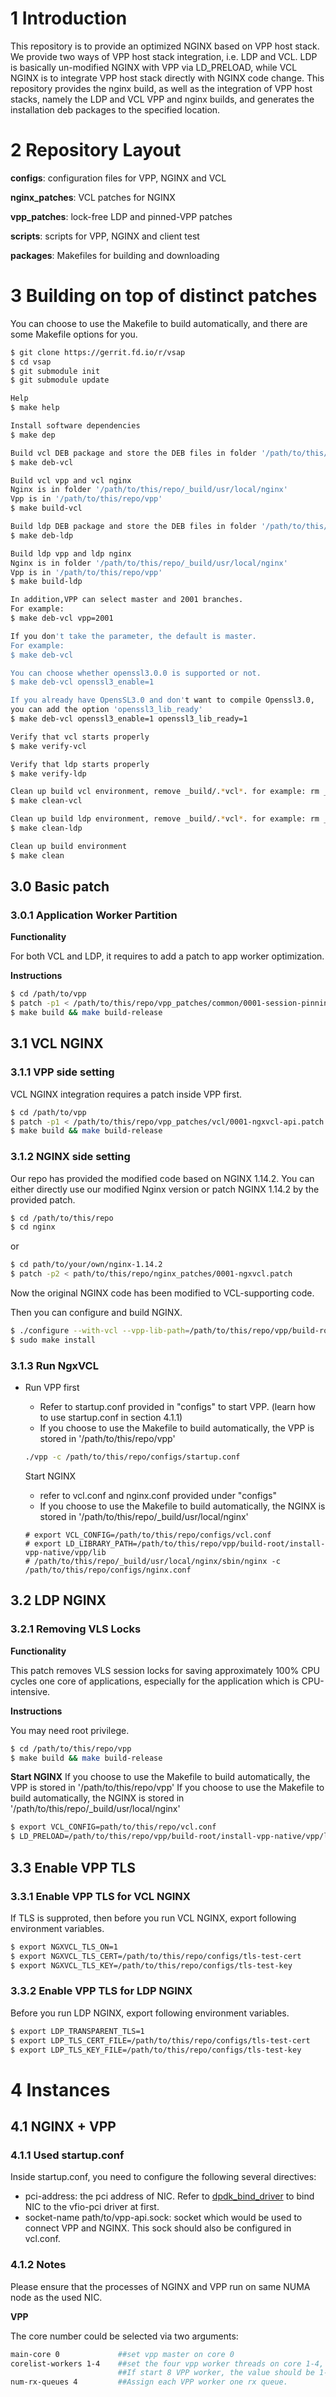 # 1 Introduction
This repository is to provide an optimized NGINX based on VPP host stack.
We provide two ways of VPP host stack integration, i.e. LDP and VCL.
LDP is basically un-modified NGINX with VPP via LD_PRELOAD, while VCL NGINX is
to integrate VPP host stack directly with NGINX code change.
This repository provides the nginx build, as well as the integration of
VPP host stacks, namely the LDP and VCL VPP and nginx builds, and generates
the installation deb packages to the specified location.

# 2 Repository Layout
**configs**: configuration files for VPP, NGINX and VCL

**nginx_patches**: VCL patches for NGINX

**vpp_patches**: lock-free LDP and pinned-VPP patches

**scripts**: scripts for VPP, NGINX and client test

**packages**: Makefiles for building and downloading

# 3 Building on top of distinct patches

You can choose to use the Makefile to build automatically, and there are some Makefile options for you.

```bash
$ git clone https://gerrit.fd.io/r/vsap
$ cd vsap
$ git submodule init
$ git submodule update

Help
$ make help

Install software dependencies
$ make dep

Build vcl DEB package and store the DEB files in folder '/path/to/this/repo/deb-vcl'
$ make deb-vcl

Build vcl vpp and vcl nginx
Nginx is in folder '/path/to/this/repo/_build/usr/local/nginx'
Vpp is in '/path/to/this/repo/vpp'
$ make build-vcl

Build ldp DEB package and store the DEB files in folder '/path/to/this/repo/deb-ldp'
$ make deb-ldp

Build ldp vpp and ldp nginx
Nginx is in folder '/path/to/this/repo/_build/usr/local/nginx'
Vpp is in '/path/to/this/repo/vpp'
$ make build-ldp

In addition,VPP can select master and 2001 branches.
For example:
$ make deb-vcl vpp=2001

If you don't take the parameter, the default is master.
For example:
$ make deb-vcl

You can choose whether openssl3.0.0 is supported or not.
$ make deb-vcl openssl3_enable=1

If you already have OpensSL3.0 and don't want to compile Openssl3.0,
you can add the option 'openssl3_lib_ready'
$ make deb-vcl openssl3_enable=1 openssl3_lib_ready=1

Verify that vcl starts properly
$ make verify-vcl

Verify that ldp starts properly
$ make verify-ldp

Clean up build vcl environment, remove _build/.*vcl*. for example: rm _build/.vpp_vcl.build.ok and so on
$ make clean-vcl

Clean up build ldp environment, remove _build/.*vcl*. for example: rm _build/.vpp_ldp.build.ok and so on
$ make clean-ldp

Clean up build environment
$ make clean
```

## 3.0 Basic patch

### 3.0.1 Application Worker Partition
**Functionality**

For both VCL and LDP, it requires to add a patch to app worker optimization.

**Instructions**

```bash
$ cd /path/to/vpp
$ patch -p1 < /path/to/this/repo/vpp_patches/common/0001-session-pinning.patch
$ make build && make build-release
```

## 3.1 VCL NGINX

### 3.1.1 VPP side setting
VCL NGINX integration requires a patch inside VPP first.

```bash
$ cd /path/to/vpp
$ patch -p1 < /path/to/this/repo/vpp_patches/vcl/0001-ngxvcl-api.patch
$ make build && make build-release
```

### 3.1.2 NGINX side setting

Our repo has provided the modified code based on NGINX 1.14.2. You can either directly use our modified Nginx version or patch NGINX 1.14.2 by the provided patch.

```bash
$ cd /path/to/this/repo
$ cd nginx
```

or

```bash
$ cd path/to/your/own/nginx-1.14.2
$ patch -p2 < path/to/this/repo/nginx_patches/0001-ngxvcl.patch
```

Now the original NGINX code has been modified to VCL-supporting code.

Then you can configure and build NGINX.

```bash
$ ./configure --with-vcl --vpp-lib-path=/path/to/this/repo/vpp/build-root/install-vpp-native/vpp/lib --vpp-src-path=/path/to/this/repo/vpp/src
$ sudo make install
```

### 3.1.3 Run NgxVCL
- Run VPP first

  - Refer to startup.conf provided in "configs" to start VPP. (learn how to use startup.conf in section 4.1.1)
  - If you choose to use the Makefile to build automatically, the VPP is stored in '/path/to/this/repo/vpp'

  ```bash
  ./vpp -c /path/to/this/repo/configs/startup.conf
  ```

  Start NGINX

  - refer to vcl.conf and nginx.conf provided under "configs"
  - If you choose to use the Makefile to build automatically, the NGINX is stored in '/path/to/this/repo/_build/usr/local/nginx'

  ```
  # export VCL_CONFIG=/path/to/this/repo/configs/vcl.conf
  # export LD_LIBRARY_PATH=/path/to/this/repo/vpp/build-root/install-vpp-native/vpp/lib
  # /path/to/this/repo/_build/usr/local/nginx/sbin/nginx -c /path/to/this/repo/configs/nginx.conf
  ```

## 3.2 LDP NGINX

### 3.2.1 Removing VLS Locks
**Functionality**

This patch removes VLS session locks for saving approximately 100% CPU cycles one core of applications, especially for the application which is CPU-intensive.

**Instructions**

You may need root privilege.

```bash
$ cd /path/to/this/repo/vpp
$ make build && make build-release
```
**Start NGINX**
If you choose to use the Makefile to build automatically, the VPP is stored in '/path/to/this/repo/vpp'
If you choose to use the Makefile to build automatically, the NGINX is stored in '/path/to/this/repo/_build/usr/local/nginx'

```bash
$ export VCL_CONFIG=path/to/this/repo/vcl.conf
$ LD_PRELOAD=/path/to/this/repo/vpp/build-root/install-vpp-native/vpp/lib/libvcl_ldpreload.so /path/to/this/repo/_build/usr/local/nginx/sbin/nginx -c path/to/this/repo/configs/nginx.conf
```

## 3.3 Enable VPP TLS

### 3.3.1 Enable VPP TLS for VCL NGINX
If TLS is supproted, then before you run VCL NGINX, export following environment variables.

```bash
$ export NGXVCL_TLS_ON=1
$ export NGXVCL_TLS_CERT=/path/to/this/repo/configs/tls-test-cert
$ export NGXVCL_TLS_KEY=/path/to/this/repo/configs/tls-test-key
```

### 3.3.2 Enable VPP TLS for LDP NGINX

Before you run LDP NGINX, export following environment variables.

```bash
$ export LDP_TRANSPARENT_TLS=1
$ export LDP_TLS_CERT_FILE=/path/to/this/repo/configs/tls-test-cert
$ export LDP_TLS_KEY_FILE=/path/to/this/repo/configs/tls-test-key
```

# 4 Instances

## 4.1 NGINX + VPP

### 4.1.1 Used startup.conf
Inside startup.conf, you need to configure the following several directives:
- pci-address: the pci address of NIC. Refer to [dpdk_bind_driver](http://doc.dpdk.org/guides/linux_gsg/linux_drivers.html) to bind NIC to the vfio-pci driver at first.
- socket-name path/to/vpp-api.sock: socket which would be used to connect VPP and NGINX. This sock should also be configured in vcl.conf.

### 4.1.2 Notes
Please ensure that the processes of NGINX and VPP run on same NUMA node as the used NIC.

**VPP**

The core number could be selected via two arguments:

```bash
main-core 0             ##set vpp master on core 0
corelist-workers 1-4    ##set the four vpp worker threads on core 1-4,
                        ##If start 8 VPP worker, the value should be 1-8 or x-(x+7)
num-rx-queues 4         ##Assign each VPP worker one rx queue.
```

